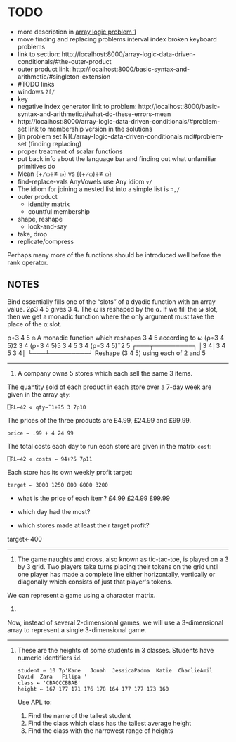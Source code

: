 # TODO
- more description in [array logic problem 1](./array-logic-data-driven-conditionals.md#problem-set)
- move finding and replacing problems interval index broken keyboard problems
- link to section: http://localhost:8000/array-logic-data-driven-conditionals/#the-outer-product
- outer product link: http://localhost:8000/basic-syntax-and-arithmetic/#singleton-extension
- #TODO links
- windows `2f/`
- key
- negative index generator link to problem: http://localhost:8000/basic-syntax-and-arithmetic/#what-do-these-errors-mean
- http://localhost:8000/array-logic-data-driven-conditionals/#problem-set link to membership version in the solutions
- [in problem set N](./array-logic-data-driven-conditionals.md#problem-set (finding replacing)
- proper treatment of scalar functions
- put back info about the language bar and finding out what unfamiliar primitives do
- Mean {+⌿⍵÷≢⍵} vs {(+⌿⍵)÷≢⍵}
- find-replace-vals AnyVowels use Any idiom `∨/`
- The idiom for joining a nested list into a simple list is `⊃,/`
- outer product
	- identity matrix
	- countful membership
- shape, reshape
	- look-and-say
- take, drop
- replicate/compress

Perhaps many more of the functions should be introduced well before the rank operator.

## NOTES
Bind essentially fills one of the “slots” of a dyadic function with an array value. 2⍴3 4 5 gives 3 4. The ⍵ is reshaped by the ⍺. If we fill the ⍵ slot, then we get a monadic function where the only argument must take the place of the ⍺ slot.

⍴∘3 4 5  ⍝ A monadic function which reshapes 3 4 5 according to ⍵
      (⍴∘3 4 5)2
3 4
      (⍴∘3 4 5)5
3 4 5 3 4
      (⍴∘3 4 5)¨2 5
┌───┬─────────┐
│3 4│3 4 5 3 4│
└───┴─────────┘
Reshape (3 4 5) using each of 2 and 5

---

1. A company owns 5 stores which each sell the same 3 items.

The quantity sold of each product in each store over a 7-day week are given in the array `qty`:

```APL
⎕RL←42 ⋄ qty←¯1+?5 3 7⍴10
```

The prices of the three products are £4.99, £24.99 and £99.99.

```APL
price ← .99 + 4 24 99
```

The total costs each day to run each store are given in the matrix `cost`:

```APL
⎕RL←42 ⋄ costs ← 94+?5 7⍴11
```

Each store has its own weekly profit target:

```APL
target ← 3000 1250 800 6000 3200
```

- what is the price of each item?
£4.99 £24.99 £99.99

- which day had the most?
- which stores made at least their target profit?

target←400

--------

1. The game naughts and cross, also known as tic-tac-toe, is played on a 3 by 3 grid. Two players take turns placing their tokens on the grid until one player has made a complete line either horizontally, vertically or diagonally which consists of just that player's tokens.

We can represent a game using a character matrix. 

1. 

Now, instead of several 2-dimensional games, we will use a 3-dimensional array to represent a single 3-dimensional game.

--------

1. These are the heights of some students in 3 classes. Students have numeric identifiers `id`.
	```APL
	student ← 10 7⍴'Kane   Jonah  JessicaPadma  Katie  CharlieAmil   David  Zara   Filipa '
	class ← 'CBACCCBBAB'
	height ← 167 177 171 176 178 164 177 177 173 160
	```

	Use APL to:

	1. Find the name of the tallest student
	1. Find the class which class has the tallest average height
	1. Find the class with the narrowest range of heights